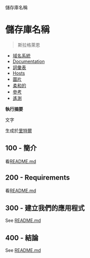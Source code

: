 儲存庫名稱

# 儲存庫名稱

> 斯拉格萊恩

-   [域名系統](./DNS.md)
-   [Documentation](./DOCUMENTATION.md)
-   [詞彙表](./GLOSSARY.md)
-   [Hosts](./HOSTS.md)
-   [圖片](./IMAGES.md)
-   [柔和的](./PODMAN.md)
-   [參考](./REFERENCES.md)
-   [遙測](./TELEMETRY.md)

**執行摘要**

文字

生成於[里特爾](https://app.rytr.me)

## 100 - 簡介

看[README.md](./100/README.md)

## 200 - Requirements

看[README.md](./200/README.md)

## 300 - 建立我們的應用程式

See [README.md](./300/README.md)

## 400 - 結論

See [README.md](./400/README.md)
